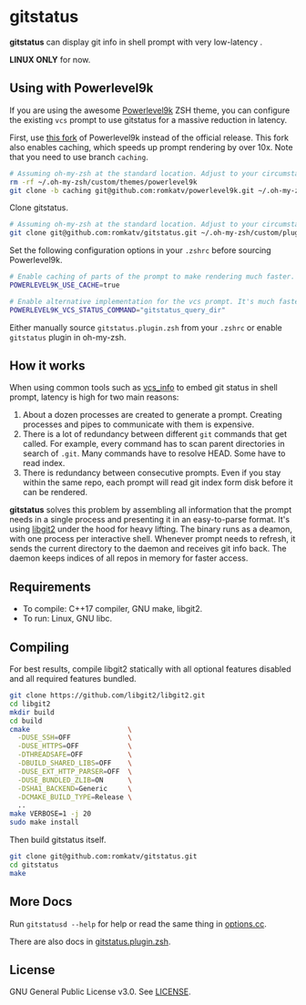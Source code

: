 # gitstatus
**gitstatus** can display git info in shell prompt with very low-latency .

**LINUX ONLY** for now.

## Using with Powerlevel9k

If you are using the awesome [Powerlevel9k](https://github.com/bhilburn/powerlevel9k) ZSH theme, you can configure the existing `vcs` prompt to use gitstatus for a massive reduction in latency.

First, use [this fork](https://github.com/romkatv/powerlevel9k/tree/caching) of Powerlevel9k instead of the official release. This fork also enables caching, which speeds up prompt rendering by over 10x. Note that you need to use branch `caching`.

```zsh
# Assuming oh-my-zsh at the standard location. Adjust to your circumstances.
rm -rf ~/.oh-my-zsh/custom/themes/powerlevel9k
git clone -b caching git@github.com:romkatv/powerlevel9k.git ~/.oh-my-zsh/custom/themes/powerlevel9k
```

Clone gitstatus.

```zsh
# Assuming oh-my-zsh at the standard location. Adjust to your circumstances.
git clone git@github.com:romkatv/gitstatus.git ~/.oh-my-zsh/custom/plugins/gitstatus
```

Set the following configuration options in your `.zshrc` before sourcing Powerlevel9k.

```zsh
# Enable caching of parts of the prompt to make rendering much faster.
POWERLEVEL9K_USE_CACHE=true

# Enable alternative implementation for the vcs prompt. It's much faster but it only supports git.
POWERLEVEL9K_VCS_STATUS_COMMAND="gitstatus_query_dir"
```

Either manually source `gitstatus.plugin.zsh` from your `.zshrc` or enable `gitstatus` plugin in oh-my-zsh.

## How it works

When using common tools such as [vcs_info](http://zsh.sourceforge.net/Doc/Release/User-Contributions.html#vcs_005finfo-Quickstart) to embed git status in shell prompt, latency is high for two main reasons:

  1. About a dozen processes are created to generate a prompt. Creating processes and pipes to communicate with them is expensive.
  2. There is a lot of redundancy between different `git` commands that get called. For example, every command has to scan parent directories in search of `.git`. Many commands have to resolve HEAD. Some have to read index.
  3. There is redundancy between consecutive prompts. Even if you stay within the same repo, each prompt will read git index form disk before it can be rendered.

**gitstatus** solves this problem by assembling all information that the prompt needs in a single process and presenting it in an easy-to-parse format. It's using [libgit2](https://libgit2.org/) under the hood for heavy lifting. The binary runs as a deamon, with one process per interactive shell. Whenever prompt needs to refresh, it sends the current directory to the daemon and receives git info back. The daemon keeps indices of all repos in memory for faster access.

## Requirements

*  To compile: C++17 compiler, GNU make, libgit2.
*  To run: Linux, GNU libc.

## Compiling

For best results, compile libgit2 statically with all optional features disabled and all required features bundled.

```zsh
git clone https://github.com/libgit2/libgit2.git
cd libgit2
mkdir build
cd build
cmake                        \
  -DUSE_SSH=OFF              \
  -DUSE_HTTPS=OFF            \
  -DTHREADSAFE=OFF           \
  -DBUILD_SHARED_LIBS=OFF    \
  -DUSE_EXT_HTTP_PARSER=OFF  \
  -DUSE_BUNDLED_ZLIB=ON      \
  -DSHA1_BACKEND=Generic     \
  -DCMAKE_BUILD_TYPE=Release \
  ..
make VERBOSE=1 -j 20
sudo make install
```

Then build gitstatus itself.

```zsh
git clone git@github.com:romkatv/gitstatus.git
cd gitstatus
make
```

## More Docs

Run `gitstatusd --help` for help or read the same thing in [options.cc](https://github.com/romkatv/gitstatus/blob/master/src/options.cc).

There are also docs in [gitstatus.plugin.zsh](https://github.com/romkatv/gitstatus/blob/master/gitstatus.plugin.zsh).

## License

GNU General Public License v3.0. See [LICENSE](https://github.com/romkatv/gitstatus/blob/master/LICENSE).
